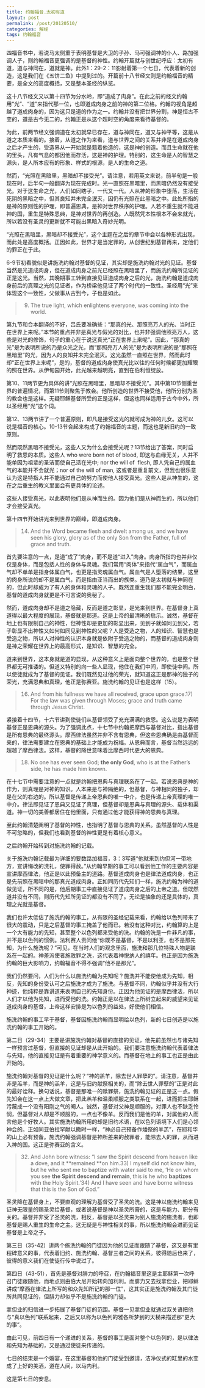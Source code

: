 ```yaml
---
title: 约翰福音.太初有道
layout: post
permalink: /post/20120510/
categories: 解经
tags: 约翰福音
---
```


四福音书中，若说马太侧重于表明基督是大卫的子孙、马可强调神的仆人、路加强调人子，则约翰福音更强调的是基督的神性。约翰开篇就与创世纪呼应：太初有道，道与神同在，道就是神。此外1：29-2：11影射着第一个七日，代表着新的创造，这是我们在《五饼二鱼》中提到过的。开篇前十八节经文则是约翰福音的精要，是全文的高度概括，又是整本圣经的纵览。

这十八节经文又以第十四节为分水岭，即“道成了肉身”。在此之前的经文约翰用“光”、“道”来指代那一位，也即道成肉身之前的神的第二位格。约翰的视角是超越了道成肉身的，因为这只是道的作为之一。约翰并没有把世界分割，神是恒古不变的，道是古今无二的，约翰正是从这个超时空的角度来看待基督的。

为此，前两节经文强调道在太初就早已存在，道与神同在，道又与神平等，这是从道之本质来看的。接着，从道之作为来看，道与世界之间的关系并非是在道成肉身之后才产生的，受造界从一开始就是籍着他造的，这是神的创造。而且生命就在他的里头，凡有气息的都因他而存活，这是神的护理。特别的，这生命是人的智慧之源头，是人所本应有的形象、样式的根源，是人的生命之道。

然而，“光照在黑暗里，黑暗却不接受光”。请注意，若用英文来说，前半句是一般现在时，后半句一般翻译为现在完成时。光一直照在黑暗里，而黑暗仍然没有接受光。对于这生命之光，人们如同瞎子，一代又一代。人从神的形象中堕落，生活在死阴的黑暗之中，但其良知并未完全泯灭，因仍有光照在此黑暗之中。此处所指的是神的原则性的护理，即普遍恩典，是神对世界秩序的护理。人若不重生就不能进神的国，重生是特殊恩典，是神对世界的再创造。人既然凭本性根本不会来就光，所以若没有圣灵的更新就不可能出黑暗入奇妙光明。

“光照在黑暗里，黑暗却不接受光”，这个主题在之后的章节中会以各种形式出现，而此处是高度概括。正因如此，世界才是当定罪的，从创世纪到基督再来，定他们的罪正在于此。

6-9节初看貌似是讲施洗约翰对基督的见证，其实却是施洗约翰对光的见证。基督当然是光道成肉身，但在道成肉身之前光已经照在黑暗里了，而施洗约翰所见证的正是这光。当然，其晚期事工转到直接见证道成肉身之后的光，施洗约翰是道成肉身前后的真理之光的见证者，作为桥梁他见证了两个时代的一致性。圣经用“光”来体现这个一致性，父做事从古到今，子也是如此。

> 9) The true light, which enlightens everyone, was coming into the world.

第九节和合本翻译的不好，吕氏要准确些：“那真的光、那照亮万人的光、当时正在世界上来呢。”本节的重点并非是真光与假光的对比，也并非强调他照亮万人，这些是对光的修饰，句子的重心在于说这真光“正在世界上来呢”。因此，“那真的光”是为表明所说的乃是众光之光，而“那照亮万人的光”是为表明所说的是“那照在黑暗里”的光，因为人的良知并未完全泯灭。这光虽然一直照在世界，然而此时却“正在世界上来呢”，是的，基督的道成肉身使真光比以往的任何时候都更加耀眼的照在世界。从伊甸园开始，此光越来越明亮，直到在伯利恒绽放。

第10、11两节更为具体的讲“光照在黑暗里，黑暗却不接受光”。其中第10节侧重世界的普遍情况，而第11节则聚焦于教会。他所创造的世界不接受他，他所分别为圣的教会也是这样。无疑耶稣基督所受的正是这样，但这也同样适用于古今中外，所以圣经用“光”这个词。

第12、13两节讲了一个普遍原则，即凡是接受这光的就可成为神的儿女。这可以说是福音的核心。10-13节合起来构成了约翰福音的主题，而这也是新旧约的一致原则。

然而既然黑暗不接受光，这些人又为什么会接受光呢？13节给出了答案，同时启明了救恩的本质。这些人 who were born not of blood, 即这与血缘无关，人并不能单因为祖辈的圣洁而使自己活在光中; nor the will of  flesh, 即人凭自己的属血气的本能并不会就光；nor of the will of man, 这或者是重复前文，但我也很乐意认为这是特指人并不能通过自己的努力而使他人接受真光。这些人是从神生的，这在之后重生的教义里面会有更具体的论述。

这些人接受真光，以此表明他们是从神而生的。因为他们是从神而生的，所以他们才会接受真光。

第十四节开始讲光来到世界的巅峰，即道成肉身。

> 14) And the Word became flesh and dwelt among us, and we have seen his glory, glory as of the only Son from the Father, full of grace and truth.

首先要注意的一点，是道“成了”肉身，而不是道“进入”肉身。肉身所指的也并非仅仅是身体，而是包括人性的身体与灵魂。我们常用“肉体”来指代“属血气”，而属血气却不单单是指身体属血气，也更是指灵魂属血气。属血气是人堕落的结果，这里的肉身所说的却不是属血气，而是指由亚当而出的族类。道乃是太初就与神同在的，但此时却成为了有人的身体和灵魂的人子。既然连重生我们都不能完全明白，基督的道成肉身就更是不可言说的奥秘了。

然而，道成肉身却不是道之隐藏，反而是道之彰显，是光来到世界。在基督身上真道得以最大程度的展现，基督就是那道。这是上帝的最清晰的启示。诚然，基督在地上也有限制自己的神性，但神性却是更加的彰显出来，见到子就如同见到父，若子彰显不出神性又如何如同见到神性的父呢？人是受造之物，人的知识、智慧也是受造之物，所以人对神性的认识本身就是依附于受造之物的，而基督的道成肉身则是神之荣耀在世界上的最高形式，是知识、智慧的完全。

道来到世界，这本身就是道的显现，从这种意义上是面向整个世界的，也是整个世界都无可推诿的。但道又特别的向一些人显现，他住在我们中间，即使徒中间。所以使徒就成为了基督的见证。我们既然见过他的荣光，就知道这正是那神的独子的荣光，充满恩典和真理，他正是弥赛亚。施洗约翰的见证也是这样（15）。

> 16) And from his fullness we have all received, grace upon grace.17) For the law was given through Moses; grace and truth came through Jesus Christ.

紧接着十四节，十六节讲到使徒们从基督领受了充充满满的救恩。这么说是为表明基督正是恩典的源头。为了强调此点，十七节中约翰把摩西与基督对比，指出基督是所有恩典的最终源头。摩西律法虽然并非不含有恩典，但这些恩典确是由基督而来的，律法需要建立在恩典的基础上才能成为祝福。从恩典而言，基督当然远远的超越了摩西律法。这样，基督的降世意味着比摩西时代更大的恩典。

> 18) No one has ever seen God; **the only God**, who is at the Father’s side, he has made him known.

在十七节中需要注意的一点就是约翰把恩典与真理联系在了一起。若说恩典是神的作为，则真理是对神的知识。人本来是与神隔绝的，但基督，与神相同的独子，却是在父的右边的。所以基督是传递上帝恩典的唯一中介，也是传递上帝真理的唯一中介。律法即见证了恩典又见证了真理，但基督却是恩典与真理的源头、载体和渠道。神一切的美善都居住在他里面，只有通过他才能获得神的恩典与真理。

至此约翰清楚阐明了基督的神性，也指明了基督与恩典的关系。虽然基督的人性是不可忽略的，但我们也看到基督的神性更是有着核心意义。

之后约翰开始转到对施洗约翰的记载。

关于施洗约翰记载最为详细的要数路加福音，3：3写道“他就来到约但河一带地方，宣讲悔改的洗礼，使罪得赦。”从约翰早期的事工可以看到他工作的主要内容是宣讲摩西律法，他正是以此预备主的道路。基督道成肉身也是律法道成肉身，也正是先前照在黑暗中的那真光道成肉身。正如同历代先知们一样，施洗约翰为神的道做见证，所不同的是，他后期事工中直接见证了道成肉身之后的上帝之道。但既然道并没有不同，则历代先知所见证的都没有不同了。无论是抽象的还是具体的，真理之光就是基督。

我们也许太低估了施洗约翰的事工，从有限的圣经记载来看，约翰给以色列带来了很大的震动，只是之后基督的事工掩盖了他而已。若没有这种对比，约翰算的上是一个大有能力的先知，甚至整个以色列都来受他的洗。约翰的洗是一件非凡的事，并不是以色列的惯例。法利赛人责问他“你既不是基督，不是以利亚，也不是那先知，为什么施洗呢？”可见，在当时人们的观念里面，施洗和那几位特殊人物是联系在一起的。神差派使者施赦罪之洗，这代表着神悦纳人的禧年。也正是因为施洗约翰的巨大影响力，约翰福音不得不强调“他不是那光”。

我们仍然要问，人们为什么以施洗约翰为先知呢？施洗并不能使他成为先知，相反，先知的身份受认可之后施洗才成为了施洗。与基督不同，约翰似乎并没有大行神迹，他纯粹是靠讲道来表明自己的先知身份。正因为他见证的是摩西律法，所以人们才以他为先知，进而受他的洗。约翰正是以在律法上所树立起来的威望来见证道成肉身的基督，上帝这样安排是为以色列的益处，好使他们相信。

施洗约翰的事工早于基督，基督因施洗约翰而显明给以色列，新的七日创造是以施洗约翰的事工开始的。

第二日（29-34）主要是讲施洗约翰对基督的直接的见证，他先前虽然也与诸先知一样预言过基督，但直接的见证却是从此开始的。我们要注意施洗约翰代表着律法与先知，他的直接见证是有着重要的神学意义的。而基督在地上的事工也正是由此开始的。

施洗约翰对基督的见证是什么呢？“神的羔羊，除去世人罪孽的”。请注意，基督并非是羔羊，而是神的羔羊，这是与旧约献祭相关的，而“除去世人罪孽的”正是对此的最好诠释。换句话说，基督是那唯一的赎罪祭，施洗约翰见证的正是这一点。假先知会在这一点上大做文章，把此羔羊和温柔顺服之类联系在一起，进而把主耶稣污蔑成一个没有阳刚之气的阉人。诚然，基督对父神是顺服的，对罪人也不缺乏怜悯，但基督对人却是不顺服的，一点也不像羊。反而我们是他的羊，对属他的人而言他是个好牧人。其实施洗约翰所用的却是旧约术语，在以色列语境下人们是心领神会的。正如同亚伯拉罕献以撒时一样，“神必自己预备作燔祭的羊羔”，在耶和华的山上必有预备。施洗约翰强调基督是神所差来的赦罪者，能除去人的罪，从而进入神的国。这正是弥赛亚的含义。

> 32) And John bore witness: “I saw the Spirit descend from heaven like a dove, and it **remained **on him.33) I myself did not know him, but he who sent me to baptize with water said to me, ‘He on whom you see **the Spirit descend and remain**, this is he who **baptizes** with the Holy Spirit.’34) And I have seen and have borne witness that this is the Son of God.”

圣灵降在基督身上，不要直观的理解为基督受了圣灵的洗。这是神以施洗约翰来见证神无限量的赐圣灵给基督，或者说基督是神以圣灵所膏的，这是与能力、职分有关的。基督并非受了圣灵的洗，相反，基督是以圣灵来为别人施洗的施洗者，也即基督是赐人重生的生命之主。这无疑是与神性相关的事，所以施洗约翰会进而见证基督是上帝之子。

第三日（35-42）讲两个施洗约翰的门徒因为他的见证而跟随了基督，这又是有里程碑意义的事，代表着旧约、施洗约翰、基督三者之间的关系。彼得随后也来了，彼得的意义我们在使徒行传中说过了。

第四日（43-51），首先是基督对腓力的呼召，在约翰福音里这是主耶稣第一次呼召门徒跟随他，而地点则由伯大尼开始转向加利利。而腓力又去找拿但业，把耶稣讲成“摩西在律法上所写的和众先知所记的那一位”，这其实正是施洗约翰及其门徒所共同见证的，但腓力却似乎不是施洗约翰的门徒。

拿但业的归信进一步拓展了基督门徒的范围。基督一见拿但业就通过双关语把他与“真以色列”联系起来，之后又以称为以色列的雅各所梦到的天梯来描述那“更大的事”。

由此可见，前四日有一个递进的关系，基督的事工是面对整个以色列的，是以律法和先知为基础的，又是通过使徒来传递的。

七日的结束是一个婚宴，在这里基督和他的门徒受到邀请，洁净仪式的缸里的水变成了上好的美酒，道在人间，以马内利。

这是第七日的安息。
